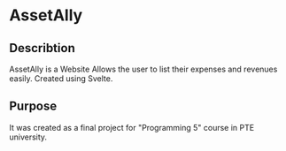 # AssetAlly 

## Describtion
AssetAlly is a Website Allows the user to list their expenses and revenues easily.
Created using Svelte.

## Purpose
It was created as a final project for "Programming 5" course in PTE university.
